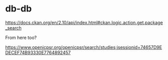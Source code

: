 # db-db

https://docs.ckan.org/en/2.10/api/index.html#ckan.logic.action.get.package_search

From here too?

https://www.openicpsr.org/openicpsr/search/studies;jsessionid=74657D9EDECEF74B93330E7764892457
